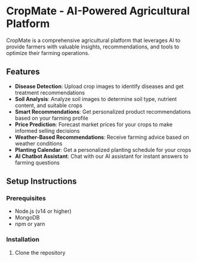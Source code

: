 # CropMate - AI-Powered Agricultural Platform

CropMate is a comprehensive agricultural platform that leverages AI to provide farmers with valuable insights, recommendations, and tools to optimize their farming operations.

## Features

- **Disease Detection**: Upload crop images to identify diseases and get treatment recommendations
- **Soil Analysis**: Analyze soil images to determine soil type, nutrient content, and suitable crops
- **Smart Recommendations**: Get personalized product recommendations based on your farming profile
- **Price Prediction**: Forecast market prices for your crops to make informed selling decisions
- **Weather-Based Recommendations**: Receive farming advice based on weather conditions
- **Planting Calendar**: Get a personalized planting schedule for your crops
- **AI Chatbot Assistant**: Chat with our AI assistant for instant answers to farming questions

## Setup Instructions

### Prerequisites

- Node.js (v14 or higher)
- MongoDB
- npm or yarn

### Installation

1. Clone the repository